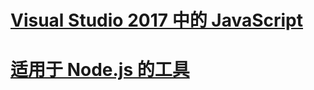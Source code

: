 # [Visual Studio 2017 中的 JavaScript](javascript/javascript-in-vs-2017.md)
# [适用于 Node.js 的工具](/visualstudio/javascript/tutorial-nodejs.md)
